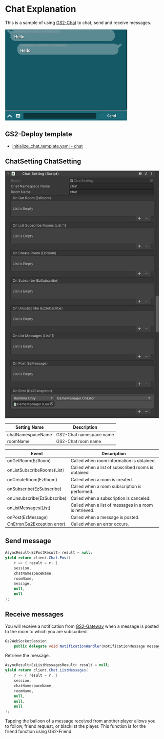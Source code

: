 # Chat Explanation

This is a sample of using [GS2-Chat](https://app.gs2.io/docs/en/index.html#gs2-chat) to chat, send and receive messages.

![Chat](Chat_en.png)

## GS2-Deploy template

- [initialize_chat_template.yaml - chat](../Templates/initialize_chat_template.yaml)

## ChatSetting ChatSetting

![Inspector Window](ChatSetting.png)

| Setting Name | Description |
|---|---|
| chatNamespaceName | GS2-Chat namespace name
| roomName | GS2-Chat room name

| Event | Description |
|---|---|
| onGetRoom(EzRoom) | Called when room information is obtained. | onGetRoom(EzRoom)
| onListSubscribeRooms(List<EzSubscribe>) | Called when a list of subscribed rooms is obtained. | onListSubscribeRooms(List<EzSubscribe>)
| onCreateRoom(EzRoom) | Called when a room is created. | onCreateRoom(EzRoom)
| onSubscribe(EzSubscribe) | Called when a room subscription is performed. | onSubscribe(EzSubscribe)
| onUnsubscribe(EzSubscribe) | Called when a subscription is canceled. | onUnsubscribe(EzSubscribe)
| onListMessages(List<EzMessage>) | Called when a list of messages in a room is retrieved. | onListMessages(List<EzMessage>)
| onPost(EzMessage) | Called when a message is posted. | onPost(EzMessage)
| OnError(Gs2Exception error) | Called when an error occurs. | OnError(Gs2Exception error)

## Send message
```c#
AsyncResult<EzPostResult> result = null;
yield return client.Chat.Post(
    r => { result = r; }
    session,
    chatNamespaceName,
    roomName,
    message,
    null,
    null
);
````

## Receive messages

You will receive a notification from [GS2-Gateway](https://app.gs2.io/docs/en/index.html#gs2-gateway) when a message is posted to the room to which you are subscribed.
```c#
Gs2WebSocketSession
    public delegate void NotificationHandler(NotificationMessage message);
```

Retrieve the message.

```c#
AsyncResult<EzListMessagesResult> result = null;
yield return client.Chat.ListMessages(
    r => { result = r; }
    session,
    chatNamespaceName,
    roomName,
    null,
    null,
    null
);
````

Tapping the balloon of a message received from another player allows you to follow, friend request, or blacklist the player.
This function is for the friend function using GS2-Friend.
